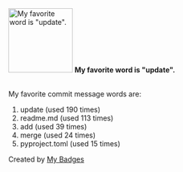 <img src="https://my-badges.github.io/my-badges/favorite-word.png" alt="My favorite word is &quot;update&quot;." title="My favorite word is &quot;update&quot;." width="128">
<strong>My favorite word is &quot;update&quot;.</strong>
<br><br>

My favorite commit message words are:

1. update (used 190 times)
2. readme.md (used 113 times)
3. add (used 39 times)
4. merge (used 24 times)
5. pyproject.toml (used 15 times)


Created by <a href="https://github.com/my-badges/my-badges">My Badges</a>